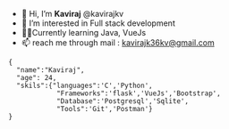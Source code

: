 - 👋 Hi, I’m **Kaviraj** @kavirajkv
- 👀 I’m interested in Full stack development
- 👨‍💻Currently learning Java, VueJs
- 📫 reach me through mail : kavirajk36kv@gmail.com
```
{
  "name":"Kaviraj",
  "age": 24,
  "skils":{"languages":'C','Python',
            "Frameworks":'flask','VueJs','Bootstrap',
            "Database":'Postgresql','Sqlite',
            "Tools":'Git','Postman'}
}
```

<!---
kavirajkv/kavirajkv is a ✨ special ✨ repository because its `README.md` (this file) appears on your GitHub profile.
You can click the Preview link to take a look at your changes.
--->
